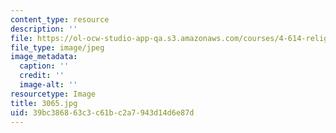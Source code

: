 ```yaml
---
content_type: resource
description: ''
file: https://ol-ocw-studio-app-qa.s3.amazonaws.com/courses/4-614-religious-architecture-and-islamic-cultures-fall-2002/39bc386863c3c61bc2a7943d14d6e87d_3065.jpg
file_type: image/jpeg
image_metadata:
  caption: ''
  credit: ''
  image-alt: ''
resourcetype: Image
title: 3065.jpg
uid: 39bc3868-63c3-c61b-c2a7-943d14d6e87d
---
```

